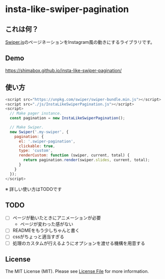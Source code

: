 # insta-like-swiper-pagination

## これは何？

[Swiper.js](https://swiperjs.com/ "Swiper - The Most Modern Mobile Touch Slider")のページネーションをInstagram風の動きにするライブラリです。

## Demo

https://shimabox.github.io/insta-like-swiper-pagination/

## 使い方

```js
<script src="https://unpkg.com/swiper/swiper-bundle.min.js"></script>
<script src="./js/InstaLikeSwiperPagination.js"></script>
<script>
  // Make pager instance.
  const pagination = new InstaLikeSwiperPagination();

  // Make Swiper.
  new Swiper('.my-swiper', {
    pagination: {
      el: '.swiper-pagination',
      clickable: true,
      type: 'custom',
      renderCustom: function (swiper, current, total) {
        return pagination.render(swiper.slides, current, total);
      }
    }
  });
</script>
```

※ 詳しい使い方はTODOです

## TODO

* [ ] ページが動いたときにアニメーションが必要
  * ページが変わった感がない
* [ ] READMEをもう少しちゃんと書く
* [ ] cssがちょっと適当すぎる
* [ ] 処理のカスタムが行えるようにオプションを渡せる機構を用意する

## License
The MIT License (MIT). Please see [License File](LICENSE) for more information.